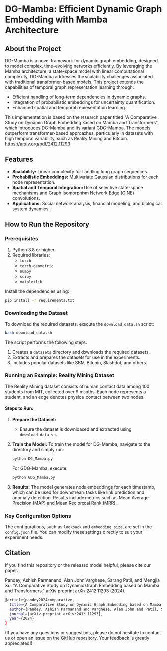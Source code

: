 # DG-Mamba: Efficient Dynamic Graph Embedding with Mamba Architecture

## About the Project

DG-Mamba is a novel framework for dynamic graph embedding, designed to model complex, time-evolving networks efficiently. By leveraging the Mamba architecture, a state-space model with linear computational complexity, DG-Mamba addresses the scalability challenges associated with traditional transformer-based models. This project extends the capabilities of temporal graph representation learning through:

- Efficient handling of long-term dependencies in dynamic graphs.
- Integration of probabilistic embeddings for uncertainty quantification.
- Enhanced spatial and temporal representation learning.

This implementation is based on the research paper titled "A Comparative Study on Dynamic Graph Embedding Based on Mamba and Transformers", which introduces DG-Mamba and its variant GDG-Mamba. The models outperform transformer-based approaches, particularly in datasets with high temporal variability, such as Reality Mining and Bitcoin.
https://arxiv.org/pdf/2412.11293

## Features

- **Scalability:** Linear complexity for handling long graph sequences.
- **Probabilistic Embeddings:** Multivariate Gaussian distributions for each node representation.
- **Spatial and Temporal Integration:** Use of selective state-space mechanisms and Graph Isomorphism Network Edge (GINE) convolutions.
- **Applications:** Social network analysis, financial modeling, and biological system dynamics.

## How to Run the Repository

### Prerequisites

1. Python 3.8 or higher.
2. Required libraries:
    - `torch`
    - `torch-geometric`
    - `numpy`
    - `scipy`
    - `matplotlib`

Install the dependencies using:
```bash
pip install -r requirements.txt
```

### Downloading the Dataset

To download the required datasets, execute the `download_data.sh` script:

```bash
bash download_data.sh
```

The script performs the following steps:
1. Creates a `datasets` directory and downloads the required datasets.
2. Extracts and prepares the datasets for use in the experiments.
3. Includes popular datasets like SBM, Bitcoin, Slashdot, and others.

### Running an Example: Reality Mining Dataset

The Reality Mining dataset consists of human contact data among 100 students from MIT, collected over 9 months. Each node represents a student, and an edge denotes physical contact between two nodes.

#### Steps to Run:

1. **Prepare the Dataset:**
    - Ensure the dataset is downloaded and extracted using `download_data.sh`.

2. **Train the Model:**
    To train the model for DG-Mamba, navigate to the directory and simply run:
    ```bash
    python DG_Mamba.py
    ```

    For GDG-Mamba, execute:
    ```bash
    python GDG_Mamba.py
    ```

4. **Results:**
    The model generates node embeddings for each timestamp, which can be used for downstream tasks like link prediction and anomaly detection. Results include metrics such as Mean Average Precision (MAP) and Mean Reciprocal Rank (MRR).

### Key Configuration Options

The configurations, such as `lookback` and `embedding_size`, are set in the `config.json` file. You can modify these settings directly to suit your experiment needs.

## Citation

If you find this repository or the released model helpful, please cite our paper.

Pandey, Ashish Parmanand, Alan John Varghese, Sarang Patil, and Mengjia Xu. "A Comparative Study on Dynamic Graph Embedding based on Mamba and Transformers." arXiv preprint arXiv:2412.11293 (2024).

```bash
@article{pandey2024comparative,
  title={A Comparative Study on Dynamic Graph Embedding based on Mamba and Transformers},
  author={Pandey, Ashish Parmanand and Varghese, Alan John and Patil, Sarang and Xu, Mengjia},
  journal={arXiv preprint arXiv:2412.11293},
  year={2024}
}

```

(If you have any questions or suggestions, please do not hesitate to contact us or open an issue on the GitHub repository. Your feedback is greatly appreciated!)

